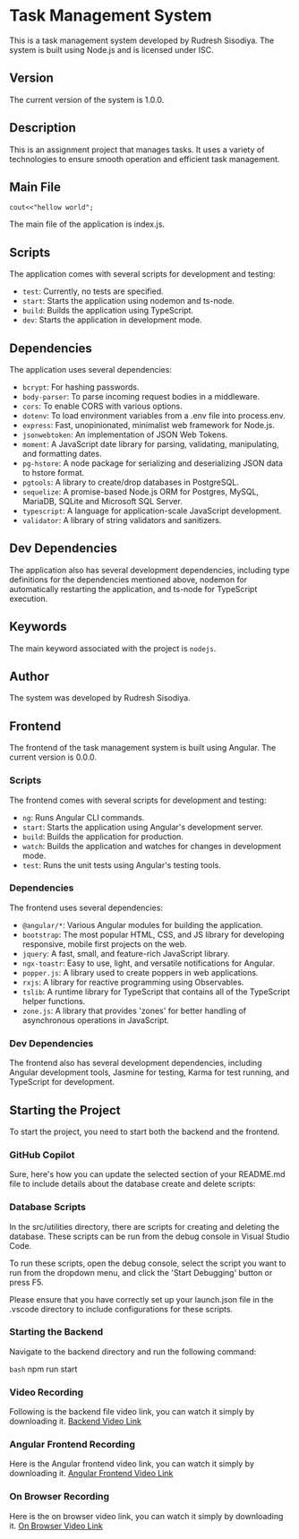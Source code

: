 # Task Management System

This is a task management system developed by Rudresh Sisodiya. The system is built using Node.js and is licensed under ISC.

## Version

The current version of the system is 1.0.0.

## Description

This is an assignment project that manages tasks. It uses a variety of technologies to ensure smooth operation and efficient task management.

## Main File
```
cout<<"hellow world";
```

The main file of the application is index.js.

## Scripts

The application comes with several scripts for development and testing:

- `test`: Currently, no tests are specified.
- `start`: Starts the application using nodemon and ts-node.
- `build`: Builds the application using TypeScript.
- `dev`: Starts the application in development mode.

## Dependencies

The application uses several dependencies:

- `bcrypt`: For hashing passwords.
- `body-parser`: To parse incoming request bodies in a middleware.
- `cors`: To enable CORS with various options.
- `dotenv`: To load environment variables from a .env file into process.env.
- `express`: Fast, unopinionated, minimalist web framework for Node.js.
- `jsonwebtoken`: An implementation of JSON Web Tokens.
- `moment`: A JavaScript date library for parsing, validating, manipulating, and formatting dates.
- `pg-hstore`: A node package for serializing and deserializing JSON data to hstore format.
- `pgtools`: A library to create/drop databases in PostgreSQL.
- `sequelize`: A promise-based Node.js ORM for Postgres, MySQL, MariaDB, SQLite and Microsoft SQL Server.
- `typescript`: A language for application-scale JavaScript development.
- `validator`: A library of string validators and sanitizers.

## Dev Dependencies

The application also has several development dependencies, including type definitions for the dependencies mentioned above, nodemon for automatically restarting the application, and ts-node for TypeScript execution.

## Keywords

The main keyword associated with the project is `nodejs`.

## Author

The system was developed by Rudresh Sisodiya.


## Frontend

The frontend of the task management system is built using Angular. The current version is 0.0.0.

### Scripts

The frontend comes with several scripts for development and testing:

- `ng`: Runs Angular CLI commands.
- `start`: Starts the application using Angular's development server.
- `build`: Builds the application for production.
- `watch`: Builds the application and watches for changes in development mode.
- `test`: Runs the unit tests using Angular's testing tools.

### Dependencies

The frontend uses several dependencies:

- `@angular/*`: Various Angular modules for building the application.
- `bootstrap`: The most popular HTML, CSS, and JS library for developing responsive, mobile first projects on the web.
- `jquery`: A fast, small, and feature-rich JavaScript library.
- `ngx-toastr`: Easy to use, light, and versatile notifications for Angular.
- `popper.js`: A library used to create poppers in web applications.
- `rxjs`: A library for reactive programming using Observables.
- `tslib`: A runtime library for TypeScript that contains all of the TypeScript helper functions.
- `zone.js`: A library that provides 'zones' for better handling of asynchronous operations in JavaScript.

### Dev Dependencies

The frontend also has several development dependencies, including Angular development tools, Jasmine for testing, Karma for test running, and TypeScript for development.

## Starting the Project

To start the project, you need to start both the backend and the frontend.

### GitHub Copilot
Sure, here's how you can update the selected section of your README.md file to include details about the database create and delete scripts:

### Database Scripts

In the src/utilities directory, there are scripts for creating and deleting the database. These scripts can be run from the debug console in Visual Studio Code.

To run these scripts, open the debug console, select the script you want to run from the dropdown menu, and click the 'Start Debugging' button or press F5.

Please ensure that you have correctly set up your launch.json file in the .vscode directory to include configurations for these scripts.

### Starting the Backend

Navigate to the backend directory and run the following command:

```bash```
npm run start


### Video Recording

Following is the backend file video link, you can watch it simply by downloading it.
[Backend Video Link](https://drive.google.com/file/d/1BA86UZ4vp7Nko-wobh7F3s9zIgO5Imt_/view?usp=sharing)

### Angular Frontend Recording

Here is the Angular frontend video link, you can watch it simply by downloading it.
[Angular Frontend Video Link](https://drive.google.com/file/d/1lnFkCv_TyecrQSuzjSolWISB72Xq98SY/view?usp=sharing)

### On Browser Recording

Here is the on browser video link, you can watch it simply by downloading it.
[On Browser Video Link](https://drive.google.com/file/d/1rAiksXZLZ9FjDlP_jN1VRkbg9WLN2Bqj/view?usp=sharing)
